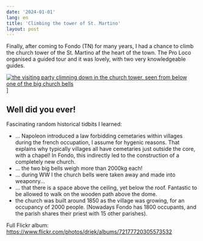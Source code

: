 ```yaml
---
date: '2024-01-01'
lang: en
title: 'Climbing the tower of St. Martino'
layout: post
---
```


Finally, after coming to Fondo (TN) for many years, I had a chance to climb the church tower of the St. Martino af the heart of the town. The Pro Loco organised a guided tour and it was lovely, with two very knowledgeable guides.

[![the visiting party climning down in the church tower, seen from below one of the big church bells](https://live.staticflickr.com/65535/52667016014_b955008c19_z.jpg)](https://www.flickr.com/photos/driek/52667016014/in/album-72177720305573532/)]

## Well did you ever!

Fascinating random historical tidbits I learned: 
- ... Napoleon introduced a law forbidding cemetaries within villages during the french occupation, I assume for hygenic reasons. That explains why typically villages all have cemetaries just outside the core, with a chapel! In Fondo, this indirectly led to the construction of a completely new church.
- ... the two big bells weigh more than 2000kg each!
- ... during WW I the church bells were taken away and made into weaponry... 
- ... that there is a space above the ceiling, yet below the roof. Fantastic to be allowed to walk on the wooden path above the dome. 
- the church was built around 1850 as the village was growing, for an occupancy of 2000 people. (Nowadays Fondo has 1800 occupants, and the parish shares their priest with 15 other parishes).

Full Flickr album:
https://www.flickr.com/photos/driek/albums/72177720305573532


